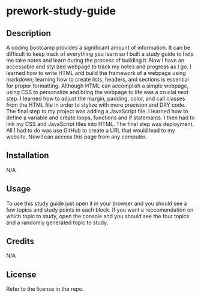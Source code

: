 # prework-study-guide

## Description

A coding bootcamp provides a significant amount of information. It can be difficult to keep track of everything you learn so I built a study guide to help me take notes and learn during the process of building it. Now I have an accessable and stylized webpage to track my notes and progress as I go. I learned how to write HTML and build the framework of a webpage using markdown; learning how to create lists, headers, and sections is essential for proper formatting. Although HTML can accomplish a simple webpage, using CSS to personalize and bring the webpage to life was a crucial next step. I learned how to adjust the margin, padding, color, and call classes from the HTML file in order to stylize with more precision and DRY code. The final step to my project was adding a JavaScript file. I learned how to define a variable and create loops, functions and if statemants. I then had to link my CSS and JavaScript files into HTML. The final step was deployment. All I had to do was use GitHub to create a URL that would lead to my website. Now I can access this page from any computer.

## Installation

N/A

## Usage

To use this study guide just open it in your browser and you should see a few topics and study points in each block. If you want a reccomendation on which topic to study, open the console and you should see the four topics and a randomly generated topic to study.

## Credits

N/A

## License

Refer to the license in the repo.
